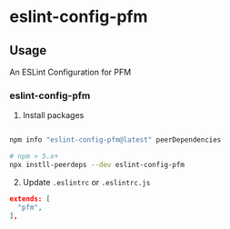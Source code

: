 # eslint-config-pfm

## Usage

An ESLint Configuration for PFM

### eslint-config-pfm

1. Install packages

```bash

npm info "eslint-config-pfm@latest" peerDependencies

# npm > 5.x+
npx instll-peerdeps --dev eslint-config-pfm

```

2. Update `.eslintrc` or `.eslintrc.js`

```json
extends: [
  "pfm",
],
```
